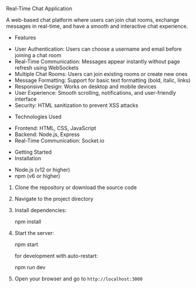 Real-Time Chat Application

A web-based chat platform where users can join chat rooms, exchange messages in real-time, and have a smooth and interactive chat experience.

* Features

- User Authentication: Users can choose a username and email before joining a chat room
- Real-Time Communication: Messages appear instantly without page refresh using WebSockets
- Multiple Chat Rooms: Users can join existing rooms or create new ones
- Message Formatting: Support for basic text formatting (bold, italic, links)
- Responsive Design: Works on desktop and mobile devices
- User Experience: Smooth scrolling, notifications, and user-friendly interface
- Security: HTML sanitization to prevent XSS attacks

* Technologies Used

- Frontend: HTML, CSS, JavaScript
- Backend: Node.js, Express
- Real-Time Communication: Socket.io

* Getting Started
* Installation

- Node.js (v12 or higher)
- npm (v6 or higher)

1. Clone the repository or download the source code
2. Navigate to the project directory
3. Install dependencies:
   
   npm install
   
4. Start the server:
   
   npm start
   
   for development with auto-restart:
   
   npm run dev
   
5. Open your browser and go to `http://localhost:3000`

